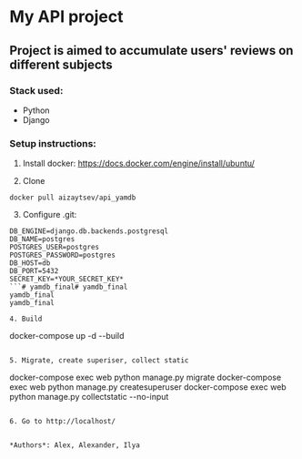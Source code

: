 # My API project
## Project is aimed to accumulate users' reviews on different subjects
### Stack used: 
- Python
- Django

### Setup instructions:
1. Install docker: https://docs.docker.com/engine/install/ubuntu/

2. Clone 
```
docker pull aizaytsev/api_yamdb
```

3. Configure .git:
```
DB_ENGINE=django.db.backends.postgresql
DB_NAME=postgres
POSTGRES_USER=postgres
POSTGRES_PASSWORD=postgres
DB_HOST=db
DB_PORT=5432
SECRET_KEY=*YOUR_SECRET_KEY*
```# yamdb_final# yamdb_final
yamdb_final
yamdb_final

4. Build
```
docker-compose up -d --build
```

5. Migrate, create superiser, collect static
```
docker-compose exec web python manage.py migrate
docker-compose exec web python manage.py createsuperuser
docker-compose exec web python manage.py collectstatic --no-input
```

6. Go to http://localhost/


*Authors*: Alex, Alexander, Ilya 

